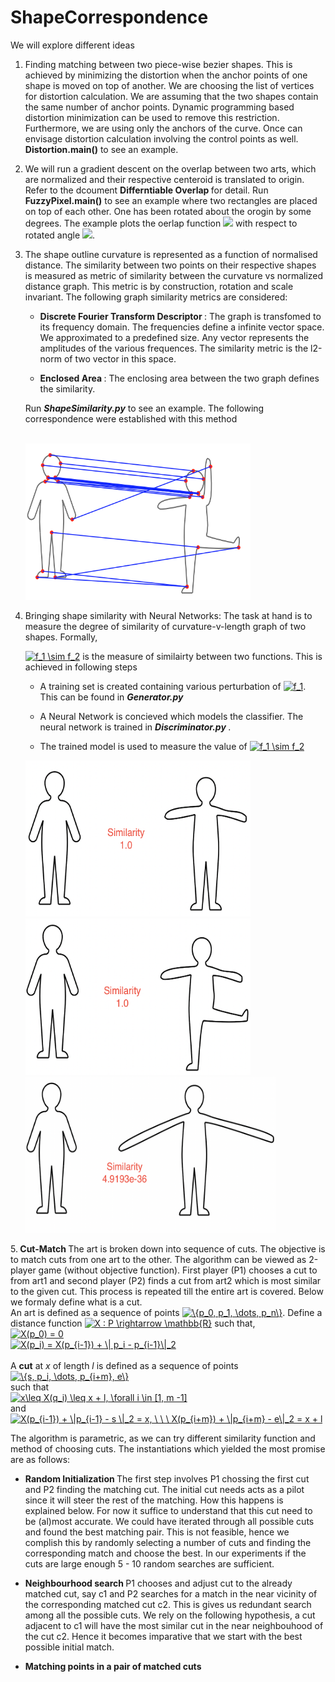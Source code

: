 # ShapeCorrespondence

We will explore different ideas


1. Finding matching between two piece-wise bezier shapes. This is achieved by minimizing the distortion when the anchor points of one shape is moved on top of  another. We are choosing the list of vertices for distortion calculation. We are assuming that the two shapes contain the same number of anchor points. Dynamic programming based distortion minimization can be used to remove this restriction. Furthermore, we are using only the anchors of the curve. Once can envisage distortion calculation involving the control points as well. 
<b>Distortion\.main()</b> to see an example.

2. We will run a gradient descent on the overlap between two arts, which are normalized and their respective centeroid is translated to origin. Refer to the dcoument <b> Differntiable Overlap </b> for detail.
  Run <b>FuzzyPixel.main()</b> to see an example where two rectangles are placed on top of each other. One has been rotated about the orogin by some degrees. The example plots the oerlap function <img src="https://render.githubusercontent.com/render/math?math=\Omega(\theta)"> with respect to rotated angle <img src="https://render.githubusercontent.com/render/math?math=\theta">.
  
3. The shape outline curvature is represented as a function of normalised distance. The similarity between two points on their respective shapes is measured as metric of similarity between the curvature vs normalized distance graph. This metric is by construction, rotation and scale invariant. The following graph similarity metrics are considered:</br>

     * <b>Discrete Fourier Transform Descriptor </b>: The graph is transfomed to its frequency domain. The frequencies define a infinite vector space. We approximated to a predefined size. Any vector represents the amplitudes of the various frequences. The similarity metric is the l2-norm of two vector in this space.
  
     * <b>Enclosed Area </b>: The enclosing area between the two graph defines the similarity.
     
     Run <b><i>ShapeSimilarity.py</i></b> to see an example. The following correspondence were established with this method
     
     <br>
     <img src="https://github.com/Souymodip/ShapeCorrespondence/blob/main/Images/CurveMatching/image3.png" alt="" width="360" height="250">
     <br>

4. Bringing shape similarity with Neural Networks: The task at hand is to measure the degree of similarity of curvature-v-length graph of two shapes. Formally, 

      </t><a href="https://www.codecogs.com/eqnedit.php?latex=f_1&space;\sim&space;f_2" target="_blank"><img src="https://latex.codecogs.com/gif.latex?f_1&space;\sim&space;f_2" title="f_1 \sim f_2" /></a> is the measure of similairty between two functions. This is achieved in following steps
      
      * A training set is created containing various perturbation of <a href="https://www.codecogs.com/eqnedit.php?latex=f_1" target="_blank"><img src="https://latex.codecogs.com/gif.latex?f_1" title="f_1" /></a>. This can be found in <b><i> Generator.py </b></i>
      
      * A Neural Network is concieved which models the classifier. The neural network is trained in <b><i> Discriminator.py </i></b>.

      * The trained model is used to measure the value of </t><a href="https://www.codecogs.com/eqnedit.php?latex=f_1&space;\sim&space;f_2" target="_blank"><img src="https://latex.codecogs.com/gif.latex?f_1&space;\sim&space;f_2" title="f_1 \sim f_2" /></a>
      
      <img src="https://github.com/Souymodip/ShapeCorrespondence/blob/main/image2.png" alt="" width="360" height="250">
      
      <br>
      
      <img src="https://github.com/Souymodip/ShapeCorrespondence/blob/main/image3.png" alt="" width="360" height="250">
      
      <br>
      
      <img src="https://github.com/Souymodip/ShapeCorrespondence/blob/main/image5.png" alt="" width="400" height="250">
     
      <br>
      
      
      
5.<b> Cut-Match </b> The art is broken down into sequence of cuts. The objective is to match cuts from one art to the other. The algorithm can be viewed as 2-player game (without objective function). First player (P1) chooses a cut to from art1 and second player (P2) finds a cut from art2 which is most similar to the given cut. This process is repeated till the entire art is covered. Below we formaly define what is a cut.
      <br>
      An art is defined as a sequence of points  <a href="https://www.codecogs.com/eqnedit.php?latex=\{p_0,&space;p_1,&space;\dots,&space;p_n\}" target="_blank"><img src="https://latex.codecogs.com/gif.latex?\{p_0,&space;p_1,&space;\dots,&space;p_n\}" title="\{p_0, p_1, \dots, p_n\}" /></a>.
      Define a distance function  <a href="https://www.codecogs.com/eqnedit.php?latex=X&space;:&space;P&space;\rightarrow&space;\mathbb{R}" target="_blank"><img src="https://latex.codecogs.com/gif.latex?X&space;:&space;P&space;\rightarrow&space;\mathbb{R}" title="X : P \rightarrow \mathbb{R}" /></a> such that,
      <br>
      <a href="https://www.codecogs.com/eqnedit.php?latex=X(p_0)&space;=&space;0" target="_blank"><img src="https://latex.codecogs.com/gif.latex?X(p_0)&space;=&space;0" title="X(p_0) = 0" /></a>  
       <a href="https://www.codecogs.com/eqnedit.php?latex=X(p_i)&space;=&space;X(p_{i-1})&space;&plus;&space;\|&space;p_i&space;-&space;p_{i-1}\|_2" target="_blank"><img src="https://latex.codecogs.com/gif.latex?X(p_i)&space;=&space;X(p_{i-1})&space;&plus;&space;\|&space;p_i&space;-&space;p_{i-1}\|_2" title="X(p_i) = X(p_{i-1}) + \| p_i - p_{i-1}\|_2" /></a>
      <br> <br>
      A **cut** at _x_ of length _l_ is defined as a sequence of points  <a href="https://www.codecogs.com/eqnedit.php?latex=\{s,&space;p_i,&space;\dots,&space;p_{i&plus;m},&space;e\}" target="_blank"><img src="https://latex.codecogs.com/gif.latex?\{s,&space;p_i,&space;\dots,&space;p_{i&plus;m},&space;e\}" title="\{s, p_i, \dots, p_{i+m}, e\}" /></a>  
      such that <br>
       <a href="https://www.codecogs.com/eqnedit.php?latex=x\leq&space;X(q_i)&space;\leq&space;x&space;&plus;&space;l,&space;\forall&space;i&space;\in&space;[1,&space;m&space;-1]" target="_blank"><img src="https://latex.codecogs.com/gif.latex?x\leq&space;X(q_i)&space;\leq&space;x&space;&plus;&space;l,&space;\forall&space;i&space;\in&space;[1,&space;m&space;-1]" title="x\leq X(q_i) \leq x + l, \forall i \in [1, m -1]" /></a>
      <br> and <br>
      <a href="https://www.codecogs.com/eqnedit.php?latex=X(p_{i-1})&space;&plus;&space;\|p_{i-1}&space;-&space;s&space;\|_2&space;=&space;x,&space;\&space;\&space;\&space;X(p_{i&plus;m})&space;&plus;&space;\|p_{i&plus;m}&space;-&space;e\|_2&space;=&space;x&space;&plus;&space;l" target="_blank"><img src="https://latex.codecogs.com/gif.latex?X(p_{i-1})&space;&plus;&space;\|p_{i-1}&space;-&space;s&space;\|_2&space;=&space;x,&space;\&space;\&space;\&space;X(p_{i&plus;m})&space;&plus;&space;\|p_{i&plus;m}&space;-&space;e\|_2&space;=&space;x&space;&plus;&space;l" title="X(p_{i-1}) + \|p_{i-1} - s \|_2 = x, \ \ \ X(p_{i+m}) + \|p_{i+m} - e\|_2 = x + l" /></a>
      
      
  The algorithm is parametric, as we can try different similarity function and method of choosing cuts. The instantiations which yielded the most promise are as follows:<br>     
* <b> Random Initialization </b> The first step involves P1 chossing the first cut and P2 finding the matching cut. The initial cut needs acts as a pilot since it will steer the rest of the matching. How this happens is explained below. For now it suffice to understand that this cut need to be (al)most accurate. We could have iterated through all possible cuts and found the best matching pair. This is not feasible, hence we complish this by randomly selecting a number of cuts and finding the corresponding match and choose the best. In our experiments if the cuts are large enough 5 - 10 random searches are sufficient. <br>

* <b> Neighbourhood search </b> P1 chooses and adjust cut to the already matched cut, say c1 and P2 searches for a match in the near vicinity of the corresponding matched cut c2. This is gives us redundant search among all the possible cuts. We rely on the following hypothesis, a cut adjacent to c1 will have the most similar cut in the near neighbouhood of the cut c2. Hence it becomes imparative that we start with the best possible initial match. <br>

* <b> Matching points in a pair of matched cuts <b> <br>
